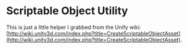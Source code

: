 Scriptable Object Utility
===

This is just a little helper I grabbed from the Unify wiki: [http://wiki.unity3d.com/index.php?title=CreateScriptableObjectAsset](http://wiki.unity3d.com/index.php?title=CreateScriptableObjectAsset).
